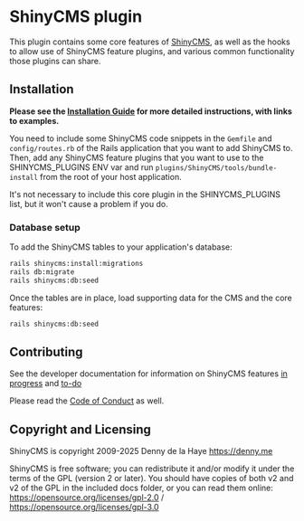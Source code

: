 # ShinyCMS plugin

This plugin contains some core features of [ShinyCMS](https://shinycms.org), as well as the hooks to allow use of ShinyCMS feature plugins, and various common functionality those plugins can share.


## Installation

**Please see the [Installation Guide](../../docs/INSTALL.md) for more detailed instructions, with links to examples.**

You need to include some ShinyCMS code snippets in the `Gemfile` and `config/routes.rb` of the Rails application that you want to add ShinyCMS to. Then, add any ShinyCMS feature plugins that you want to use to the SHINYCMS_PLUGINS ENV var and run `plugins/ShinyCMS/tools/bundle-install` from the root of your host application.

It's not necessary to include this core plugin in the SHINYCMS_PLUGINS list, but it won't cause a problem if you do.

### Database setup

To add the ShinyCMS tables to your application's database:
```bash
rails shinycms:install:migrations
rails db:migrate
rails shinycms:db:seed
```

Once the tables are in place, load supporting data for the CMS and the core features:
```bash
rails shinycms:db:seed
```

## Contributing

See the developer documentation for information on ShinyCMS features
[in progress](docs/Developer/Progress.md) and [to-do](docs/Developer/TODO.md)

Please read the [Code of Conduct](docs/code-of-conduct.md) as well.


## Copyright and Licensing

ShinyCMS is copyright 2009-2025 Denny de la Haye https://denny.me

ShinyCMS is free software; you can redistribute it and/or modify it under the terms of the GPL (version 2 or later). You should have copies of both v2 and v2 of the GPL in the included docs folder, or you can read them online: https://opensource.org/licenses/gpl-2.0 / https://opensource.org/licenses/gpl-3.0
